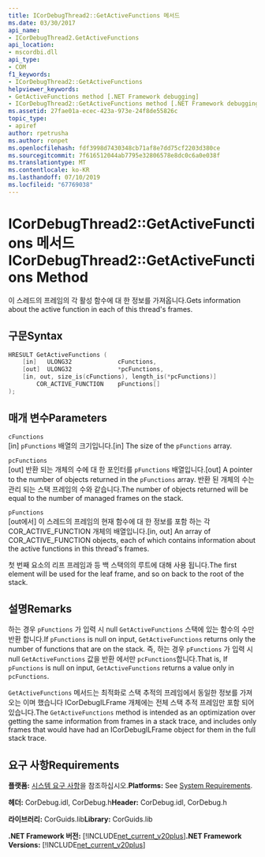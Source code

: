 ```yaml
---
title: ICorDebugThread2::GetActiveFunctions 메서드
ms.date: 03/30/2017
api_name:
- ICorDebugThread2.GetActiveFunctions
api_location:
- mscordbi.dll
api_type:
- COM
f1_keywords:
- ICorDebugThread2::GetActiveFunctions
helpviewer_keywords:
- GetActiveFunctions method [.NET Framework debugging]
- ICorDebugThread2::GetActiveFunctions method [.NET Framework debugging]
ms.assetid: 27fae01a-ecec-423a-973e-24f8de55826c
topic_type:
- apiref
author: rpetrusha
ms.author: ronpet
ms.openlocfilehash: fdf3998d7430348cb71af8e7dd75cf2203d380ce
ms.sourcegitcommit: 7f616512044ab7795e32806578e8dc0c6a0e038f
ms.translationtype: MT
ms.contentlocale: ko-KR
ms.lasthandoff: 07/10/2019
ms.locfileid: "67769038"
---
```

# <a name="icordebugthread2getactivefunctions-method"></a><span data-ttu-id="bf38d-102">ICorDebugThread2::GetActiveFunctions 메서드</span><span class="sxs-lookup"><span data-stu-id="bf38d-102">ICorDebugThread2::GetActiveFunctions Method</span></span>
<span data-ttu-id="bf38d-103">이 스레드의 프레임의 각 활성 함수에 대 한 정보를 가져옵니다.</span><span class="sxs-lookup"><span data-stu-id="bf38d-103">Gets information about the active function in each of this thread's frames.</span></span>  
  
## <a name="syntax"></a><span data-ttu-id="bf38d-104">구문</span><span class="sxs-lookup"><span data-stu-id="bf38d-104">Syntax</span></span>  
  
```cpp  
HRESULT GetActiveFunctions (  
    [in]   ULONG32             cFunctions,  
    [out]  ULONG32             *pcFunctions,  
    [in, out, size_is(cFunctions), length_is(*pcFunctions)]  
        COR_ACTIVE_FUNCTION    pFunctions[]  
);  
```  
  
## <a name="parameters"></a><span data-ttu-id="bf38d-105">매개 변수</span><span class="sxs-lookup"><span data-stu-id="bf38d-105">Parameters</span></span>  
 `cFunctions`  
 <span data-ttu-id="bf38d-106">[in] `pFunctions` 배열의 크기입니다.</span><span class="sxs-lookup"><span data-stu-id="bf38d-106">[in] The size of the `pFunctions` array.</span></span>  
  
 `pcFunctions`  
 <span data-ttu-id="bf38d-107">[out] 반환 되는 개체의 수에 대 한 포인터를 `pFunctions` 배열입니다.</span><span class="sxs-lookup"><span data-stu-id="bf38d-107">[out] A pointer to the number of objects returned in the `pFunctions` array.</span></span> <span data-ttu-id="bf38d-108">반환 된 개체의 수는 관리 되는 스택 프레임의 수와 같습니다.</span><span class="sxs-lookup"><span data-stu-id="bf38d-108">The number of objects returned will be equal to the number of managed frames on the stack.</span></span>  
  
 `pFunctions`  
 <span data-ttu-id="bf38d-109">[out에서] 이 스레드의 프레임의 현재 함수에 대 한 정보를 포함 하는 각 COR_ACTIVE_FUNCTION 개체의 배열입니다.</span><span class="sxs-lookup"><span data-stu-id="bf38d-109">[in, out] An array of COR_ACTIVE_FUNCTION objects, each of which contains information about the active functions in this thread's frames.</span></span>  
  
 <span data-ttu-id="bf38d-110">첫 번째 요소의 리프 프레임과 등 백 스택의의 루트에 대해 사용 됩니다.</span><span class="sxs-lookup"><span data-stu-id="bf38d-110">The first element will be used for the leaf frame, and so on back to the root of the stack.</span></span>  
  
## <a name="remarks"></a><span data-ttu-id="bf38d-111">설명</span><span class="sxs-lookup"><span data-stu-id="bf38d-111">Remarks</span></span>  
 <span data-ttu-id="bf38d-112">하는 경우 `pFunctions` 가 입력 시 null `GetActiveFunctions` 스택에 있는 함수의 수만 반환 합니다.</span><span class="sxs-lookup"><span data-stu-id="bf38d-112">If `pFunctions` is null on input, `GetActiveFunctions` returns only the number of functions that are on the stack.</span></span> <span data-ttu-id="bf38d-113">즉, 하는 경우 `pFunctions` 가 입력 시 null `GetActiveFunctions` 값을 반환 에서만 `pcFunctions`합니다.</span><span class="sxs-lookup"><span data-stu-id="bf38d-113">That is, If `pFunctions` is null on input, `GetActiveFunctions` returns a value only in `pcFunctions`.</span></span>  
  
 <span data-ttu-id="bf38d-114">`GetActiveFunctions` 메서드는 최적화로 스택 추적의 프레임에서 동일한 정보를 가져오는 이며 했습니다 ICorDebugILFrame 개체에는 전체 스택 추적 프레임만 포함 되어 있습니다.</span><span class="sxs-lookup"><span data-stu-id="bf38d-114">The `GetActiveFunctions` method is intended as an optimization over getting the same information from frames in a stack trace, and includes only frames that would have had an ICorDebugILFrame object for them in the full stack trace.</span></span>  
  
## <a name="requirements"></a><span data-ttu-id="bf38d-115">요구 사항</span><span class="sxs-lookup"><span data-stu-id="bf38d-115">Requirements</span></span>  
 <span data-ttu-id="bf38d-116">**플랫폼:** [시스템 요구 사항](../../../../docs/framework/get-started/system-requirements.md)을 참조하십시오.</span><span class="sxs-lookup"><span data-stu-id="bf38d-116">**Platforms:** See [System Requirements](../../../../docs/framework/get-started/system-requirements.md).</span></span>  
  
 <span data-ttu-id="bf38d-117">**헤더:** CorDebug.idl, CorDebug.h</span><span class="sxs-lookup"><span data-stu-id="bf38d-117">**Header:** CorDebug.idl, CorDebug.h</span></span>  
  
 <span data-ttu-id="bf38d-118">**라이브러리:** CorGuids.lib</span><span class="sxs-lookup"><span data-stu-id="bf38d-118">**Library:** CorGuids.lib</span></span>  
  
 <span data-ttu-id="bf38d-119">**.NET Framework 버전:** [!INCLUDE[net_current_v20plus](../../../../includes/net-current-v20plus-md.md)]</span><span class="sxs-lookup"><span data-stu-id="bf38d-119">**.NET Framework Versions:** [!INCLUDE[net_current_v20plus](../../../../includes/net-current-v20plus-md.md)]</span></span>

